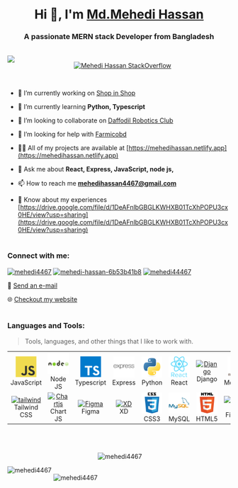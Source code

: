 <h1 align="center">Hi 👋, I'm <a href="https://mehedihassan.netlify.app" target="_blank">Md.Mehedi Hassan</a></h1>
<h3 align="center">A passionate MERN stack Developer from Bangladesh</h3>
<br/>
<!-- <p align="center"> <a href="https://twitter.com/mehedi4467" target="blank"><img src="https://cdn.dribbble.com/users/1162077/screenshots/3848914/programmer.gif" alt="mehedi4467"/></a> </p> -->
<!-- <p align="left"> <img src="https://komarev.com/ghpvc/?username=mehedi4467&label=Profile%20views&color=0e75b6&style=flat" alt="mehedi4467" /> </p> -->

<!-- <p align="center"> <a href="https://github.com/ryo-ma/github-profile-trophy"><img src="https://github-profile-trophy.vercel.app/?username=mehedi4467" alt="mehedi4467" /></a> </p> -->
<div align="left">
 <img align="left" src="https://github-readme-stats.vercel.app/api?username=omidnikrah&show_icons=true&line_height=45&theme=dracula&include_all_commits=true" />
  </div>
 
<div align="center">
 
  
  [![Mehedi Hassan StackOverflow](https://github-readme-stackoverflow.vercel.app/?userID=14487085)](https://stackoverflow.com/users/14487085/mehedi-hassan)
  </div>

<br>

- 🔭 I’m currently working on [Shop in Shop](https://www.shopinshop.com.bd/)

- 🌱 I’m currently learning **Python, Typescript**

- 👯 I’m looking to collaborate on [Daffodil Robotics Club](https://diurc.daffodilvarsity.edu.bd/)

- 🤝 I’m looking for help with [Farmicobd](https://www.farmicobd.com/)

- 👨‍💻 All of my projects are available at [https://mehedihassan.netlify.app](https://mehedihassan.netlify.app)

- 💬 Ask me about **React, Express, JavaScript, node js,**

- 📫 How to reach me **mehedihassan4467@gmail.com**

- 📄 Know about my experiences [https://drive.google.com/file/d/1DeAFnlbGBGLKWHXB01TcXhPOPU3cx0HE/view?usp=sharing](https://drive.google.com/file/d/1DeAFnlbGBGLKWHXB01TcXhPOPU3cx0HE/view?usp=sharing)
<br><br>
<h3 align="left">Connect with me:</h3>
<p align="left">
<a href="https://twitter.com/mehedi4467" target="blank"><img align="center" src="https://raw.githubusercontent.com/rahuldkjain/github-profile-readme-generator/master/src/images/icons/Social/twitter.svg" alt="mehedi4467" height="30" width="40" /></a>
<a href="https://linkedin.com/in/mehedi-hassan-6b53b41b8" target="blank"><img align="center" src="https://raw.githubusercontent.com/rahuldkjain/github-profile-readme-generator/master/src/images/icons/Social/linked-in-alt.svg" alt="mehedi-hassan-6b53b41b8" height="30" width="40" /></a>
<a href="https://fb.com/mehedi44467" target="blank"><img align="center" src="https://raw.githubusercontent.com/rahuldkjain/github-profile-readme-generator/master/src/images/icons/Social/facebook.svg" alt="mehedi44467" height="30" width="40" /></a>
</p>


:e-mail: <a href="mailto:mehedihassan4467@gmail.com">Send an e-mail</a>

:globe_with_meridians: <a href="https://mehedihassan.netlify.app">Checkout my website</a>
<br><br>
<h3 align="left">Languages and Tools:</h3>

> Tools, languages, and other things that I like to work with.

<table>
  <tr>
    <td align="center" width="96">
      <a href="https://en.wikipedia.org/wiki/JavaScript">
        <img src="https://raw.githubusercontent.com/devicons/devicon/master/icons/javascript/javascript-original.svg" width="48" height="48" alt="JavaScript" />
      </a>
      <br>JavaScript
    </td>
    <td align="center" width="96">
      <a href="https://nodejs.org/en/">
        <img src="https://raw.githubusercontent.com/devicons/devicon/master/icons/nodejs/nodejs-original-wordmark.svg" width="48" height="48" alt="nodejs" />
      </a>
      <br>Node JS
    </td>
    <td align="center" width="96">
      <a href="https://www.typescriptlang.org/">
        <img src="https://raw.githubusercontent.com/devicons/devicon/master/icons/typescript/typescript-original.svg" width="48" height="48" alt="Typescript" />
      </a>
      <br>Typescript
    </td>
    <td align="center" width="96">
      <a href="https://expressjs.com/">
        <img src="https://raw.githubusercontent.com/devicons/devicon/master/icons/express/express-original-wordmark.svg" width="48" height="48" alt="Express" />
      </a>
      <br>Express
    </td>
    <td align="center" width="96">
      <a href="https://www.python.org/">
        <img src="https://raw.githubusercontent.com/devicons/devicon/master/icons/python/python-original.svg" width="48" height="48" alt="Python" />
      </a>
      <br>Python
    </td>
    <td align="center" width="96">
      <a href="https://reactjs.org/">
        <img src="https://raw.githubusercontent.com/devicons/devicon/master/icons/react/react-original-wordmark.svg" width="48" height="48" alt="React" />
      </a>
      <br>React
    </td>
    <td align="center" width="96">
      <a href="https://www.djangoproject.com/" >
        <img src="https://cdn.worldvectorlogo.com/logos/django.svg" width="48" height="48" alt="Django" />
      </a>
      <br>Django
    </td>
    <td align="center" width="96">
      <a href="https://www.mongodb.com/">
        <img src="https://raw.githubusercontent.com/devicons/devicon/master/icons/mongodb/mongodb-original-wordmark.svg" width="48" height="48" alt="Mongodb" />
      </a>
      <br>Mongodb
    </td>
    <td align="center" width="96">
      <a href="https://getbootstrap.com/">
        <img src="https://raw.githubusercontent.com/devicons/devicon/master/icons/bootstrap/bootstrap-plain-wordmark.svg" width="48" height="48" alt="Bootstrap" />
      </a>
      <br>Bootstrap
    </td>
  </tr>
  <tr>
    <td align="center" width="96"> 
      <a href="https://tailwindcss.com/" >
        <img src="https://www.vectorlogo.zone/logos/tailwindcss/tailwindcss-icon.svg" alt="tailwind" width="48" height="48" alt="Tailwind" />
      </a>
      <br>Tailwind CSS
    </td>
    <td align="center" width="96">
      <a href="https://www.chartjs.org/" >
        <img src="https://www.chartjs.org/media/logo-title.svg" width="48" height="48" alt="Chartjs" />
      </a>
      <br>Chart JS
    </td>
    <td align="center"  width="96">
      <a href="https://www.figma.com/">
        <img src="https://www.vectorlogo.zone/logos/figma/figma-icon.svg" width="48" height="48" alt="Figma" />
      </a>
      <br>Figma
    </td>
    <td align="center"  width="96">
      <a href="https://www.adobe.com/products/xd.html">
        <img src="https://cdn.worldvectorlogo.com/logos/adobe-xd.svg" width="48" height="48" alt="XD" />
      </a>
      <br>XD
    </td>
    <td align="center" width="96">
      <a href="https://www.w3schools.com/css/">
        <img src="https://raw.githubusercontent.com/devicons/devicon/master/icons/css3/css3-original-wordmark.svg" width="48" height="48" alt="CSS3" />
      </a>
      <br>CSS3
    </td>
    <td align="center"  width="96">
      <a href="https://www.mysql.com/">
        <img src="https://raw.githubusercontent.com/devicons/devicon/master/icons/mysql/mysql-original-wordmark.svg" width="48" height="48" alt="MySQL" />
      </a>
      <br>MySQL
    </td>
    <td align="center" width="96">
      <a href="https://en.wikipedia.org/wiki/HTML5" >
        <img src="https://raw.githubusercontent.com/devicons/devicon/master/icons/html5/html5-original-wordmark.svg" width="48" height="48" alt="HTML5" />
      </a>
      <br>HTML5
    </td>
    <td align="center" width="96">
      <a href="https://firebase.google.com/" >
        <img src="https://www.vectorlogo.zone/logos/firebase/firebase-icon.svg" width="48" height="48" alt="Firebase" />
      </a>
      <br>Firebase
    </td>
    <td align="center" width="96">
      <a href="https://redux.js.org/" >
        <img src="https://raw.githubusercontent.com/devicons/devicon/master/icons/redux/redux-original.svg" width="48" height="48" alt="Redux" />
      </a>
      <br>Redux
    </td>
  </tr>
</table>



<br>

<br/>
<p align="center">&nbsp;<img align="center" src="https://github-readme-stats.vercel.app/api?username=mehedi4467&show_icons=true&locale=en" alt="mehedi4467" /></p>
<p><img align="left" width="400" src="https://github-readme-stats.vercel.app/api/top-langs?username=mehedi4467&show_icons=true&locale=en&layout=compact" alt="mehedi4467" /></p>

<p><img align="right" width="400" src="https://github-readme-streak-stats.herokuapp.com/?user=mehedi4467&" alt="mehedi4467" /></p>






